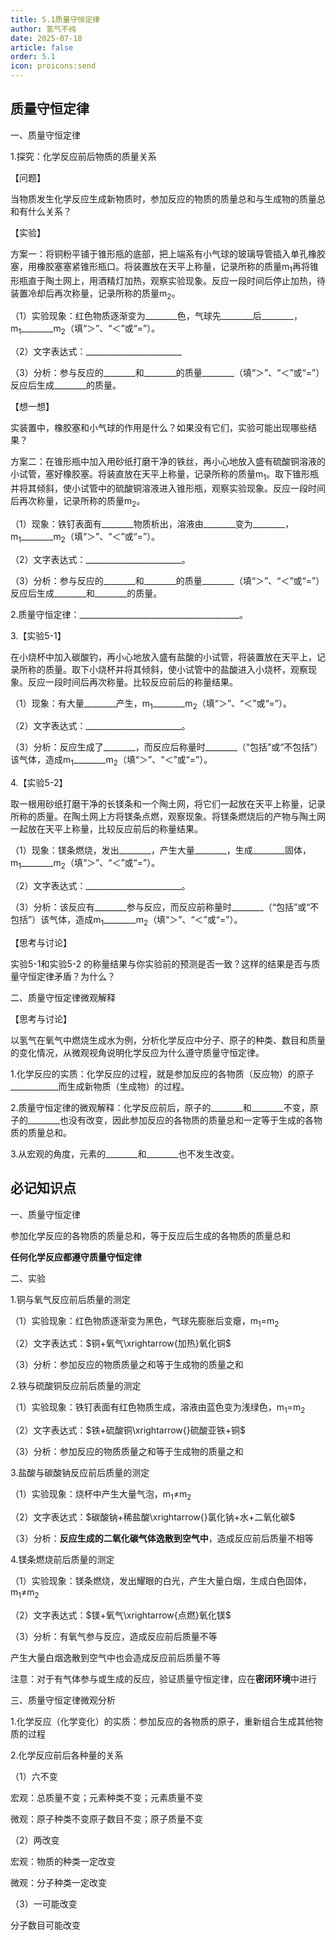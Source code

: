 ```yaml
---
title: 5.1质量守恒定律
author: 氢气不纯
date: 2025-07-18
article: false
order: 5.1
icon: proicons:send
---
```


## 质量守恒定律

一、质量守恒定律

1.探究：化学反应前后物质的质量关系

【问题】

当物质发生化学反应生成新物质时，参加反应的物质的质量总和与生成物的质量总和有什么关系？

【实验】

方案一：将铜粉平铺于锥形瓶的底部，把上端系有小气球的玻璃导管插入单孔橡胶塞，用橡胶塞塞紧锥形瓶口。将装置放在天平上称量，记录所称的质量m<sub>1</sub>再将锥形瓶直于陶土网上，用酒精灯加热，观察实验现象。反应一段时间后停止加热，待装置冷却后再次称量，记录所称的质量m<sub>2</sub>。

（1）实验现象：红色物质逐渐变为\_\_\_\_\_\_\_\_色，气球先\_\_\_\_\_\_\_\_后\_\_\_\_\_\_\_\_，m<sub>1</sub>\_\_\_\_\_\_\_\_m<sub>2</sub>（填“＞”、“＜”或“=”）。

（2）文字表达式：\_\_\_\_\_\_\_\_\_\_\_\_\_\_\_\_\_\_\_\_\_\_\_\_

（3）分析：参与反应的\_\_\_\_\_\_\_\_和\_\_\_\_\_\_\_\_的质量\_\_\_\_\_\_\_\_（填“＞”、“＜”或“=”）反应后生成\_\_\_\_\_\_\_\_的质量。

【想一想】

实装置中，橡胶塞和小气球的作用是什么？如果没有它们，实验可能出现哪些结果？

方案二：在锥形瓶中加入用砂纸打磨干净的铁丝，再小心地放入盛有硫酸铜溶液的小试管，塞好橡胶塞。将装直放在天平上称量，记录所称的质量m<sub>1</sub>。取下锥形瓶并将其倾斜，使小试管中的硫酸铜溶液进入锥形瓶，观察实验现象。反应一段时间后再次称量，记录所称的质量m<sub>2</sub>。

（1）现象：铁钉表面有\_\_\_\_\_\_\_\_物质析出，溶液由\_\_\_\_\_\_\_\_变为\_\_\_\_\_\_\_\_，m<sub>1</sub>\_\_\_\_\_\_\_\_m<sub>2</sub>（填“＞”、“＜”或“=”）。

（2）文字表达式：\_\_\_\_\_\_\_\_\_\_\_\_\_\_\_\_\_\_\_\_\_\_\_\_。

（3）分析：参与反应的\_\_\_\_\_\_\_\_和\_\_\_\_\_\_\_\_的质量\_\_\_\_\_\_\_\_（填“＞”、“＜”或“=”）反应后生成\_\_\_\_\_\_\_\_和\_\_\_\_\_\_\_\_的质量。

2.质量守恒定律：\_\_\_\_\_\_\_\_\_\_\_\_\_\_\_\_\_\_\_\_\_\_\_\_\_\_\_\_\_\_\_\_\_\_\_\_\_\_\_\_。

3.【实验5-1】

在小烧杯中加入碳酸钓，再小心地放入盛有盐酸的小试管，将装置放在天平上，记
录所称的质量。取下小烧杯并将其倾斜，使小试管中的盐酸进入小烧杯，观察现象。反应一段时间后再次称量。比较反应前后的称量结果。

（1）现象：有大量\_\_\_\_\_\_\_\_产生，m<sub>1</sub>\_\_\_\_\_\_\_\_m<sub>2</sub>（填“＞”、“＜”或“=”）。

（2）文字表达式：\_\_\_\_\_\_\_\_\_\_\_\_\_\_\_\_\_\_\_\_\_\_\_\_。

（3）分析：反应生成了\_\_\_\_\_\_\_\_，而反应后称量时\_\_\_\_\_\_\_\_（“包括”或“不包括”）该气体，造成m<sub>1</sub>\_\_\_\_\_\_\_\_m<sub>2</sub>（填“＞”、“＜”或“=”）。

4.【实验5-2】

取一根用砂纸打磨干净的长镁条和一个陶土网，将它们一起放在天平上称量，记录所称的质量。在陶土网上方将镁条点燃，观察现象。将镁条燃烧后的产物与陶土网一起放在天平上称量，比较反应前后的称量结果。

（1）现象：镁条燃烧，发出\_\_\_\_\_\_\_\_，产生大量\_\_\_\_\_\_\_\_，生成\_\_\_\_\_\_\_\_固体，m<sub>1</sub>\_\_\_\_\_\_\_\_m<sub>2</sub>（填“＞”、“＜”或“=”）。

（2）文字表达式：\_\_\_\_\_\_\_\_\_\_\_\_\_\_\_\_\_\_\_\_\_\_\_\_。

（3）分析：该反应有\_\_\_\_\_\_\_\_参与反应，而反应前称量时\_\_\_\_\_\_\_\_（“包括”或“不包括”）该气体，造成m<sub>1</sub>\_\_\_\_\_\_\_\_m<sub>2</sub>（填“＞”、“＜”或“=”）。

【思考与讨论】

实验5-1和实验5-2 的称量结果与你实验前的预测是否一致？这样的结果是否与质量守恒定律矛盾？为什么？

二、质量守恒定律微观解释

【思考与讨论】

以氢气在氧气中燃烧生成水为例，分析化学反应中分子、原子的种类、数目和质量的变化情况，从微观视角说明化学反应为什么遵守质量守恒定律。

1.化学反应的实质：化学反应的过程，就是参加反应的各物质（反应物）的原子\_\_\_\_\_\_\_\_\_\_\_\_而生成新物质（生成物）的过程。

2.质量守恒定律的微观解释：化学反应前后，原子的\_\_\_\_\_\_\_\_和\_\_\_\_\_\_\_\_不变，原子的\_\_\_\_\_\_\_\_也没有改变，因此参加反应的各物质的质量总和一定等于生成的各物质的质量总和。

3.从宏观的角度，元素的\_\_\_\_\_\_\_\_和\_\_\_\_\_\_\_\_也不发生改变。

## 必记知识点

一、质量守恒定律

参加化学反应的各物质的质量总和，等于反应后生成的各物质的质量总和

**任何化学反应都遵守质量守恒定律**

二、实验

1.铜与氧气反应前后质量的测定

（1）实验现象：红色物质逐渐变为黑色，气球先膨胀后变瘪，m<sub>1</sub>=m<sub>2</sub>

（2）文字表达式：$铜+氧气\xrightarrow{加热}氧化铜$

（3）分析：参加反应的物质质量之和等于生成物的质量之和

2.铁与硫酸铜反应前后质量的测定

（1）实验现象：铁钉表面有红色物质生成，溶液由蓝色变为浅绿色，m<sub>1</sub>=m<sub>2</sub>

（2）文字表达式：$铁+硫酸铜\xrightarrow{}硫酸亚铁+铜$

（3）分析：参加反应的物质质量之和等于生成物的质量之和

3.盐酸与碳酸钠反应前后质量的测定

（1）实验现象：烧杯中产生大量气泡，m<sub>1</sub>≠m<sub>2</sub>

（2）文字表达式：$碳酸钠+稀盐酸\xrightarrow{}氯化钠+水+二氧化碳$

（3）分析：**反应生成的二氧化碳气体逸散到空气中**，造成反应前后质量不相等

4.镁条燃烧前后质量的测定

（1）实验现象：镁条燃烧，发出耀眼的白光，产生大量白烟，生成白色固体，m<sub>1</sub>≠m<sub>2</sub>

（2）文字表达式：$镁+氧气\xrightarrow{点燃}氧化镁$

（3）分析：有氧气参与反应，造成反应前后质量不等

产生大量白烟逸散到空气中也会造成反应前后质量不等

注意：对于有气体参与或生成的反应，验证质量守恒定律，应在**密闭环境**中进行

三、质量守恒定律微观分析

1.化学反应（化学变化）的实质：参加反应的各物质的原子，重新组合生成其他物质的过程

2.化学反应前后各种量的关系

（1）六不变

宏观：总质量不变；元素种类不变；元素质量不变

微观：原子种类不变原子数目不变；原子质量不变

（2）两改变

宏观：物质的种类一定改变

微观：分子种类一定改变

（3）一可能改变

分子数目可能改变
